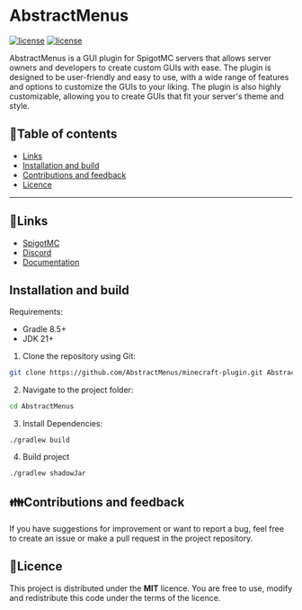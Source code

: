 # AbstractMenus

<a href="https://github.com/AbstractMenus/plugin/blob/master/LICENSE"><img src="https://img.shields.io/badge/License-MIT-red.svg" alt="license"/></a>
<a href="https://github.com/AbstractMenus/plugin/blob/master/LICENSE"><img src="https://img.shields.io/badge/version-1.16.9-blue" alt="license"/></a>

AbstractMenus is a GUI plugin for SpigotMC servers that allows server owners and developers to create custom GUIs with ease. The plugin is designed to be user-friendly and easy to use, with a wide range of features and options to customize the GUIs to your liking. The plugin is also highly customizable, allowing you to create GUIs that fit your server's theme and style.


## 🔭Table of contents
- [Links](#links)
- [Installation and build](#installation-and-build)
- [Contributions and feedback](#contributions-and-feedback)
- [Licence](#licence)
---

## 🔗Links
- [SpigotMC](https://www.spigotmc.org/resources/abstract-menus-an-advanced-gui-plugin.75107/)
- [Discord](https://discord.gg/kt4P9Cgw)
- [Documentation](https://abstractmenus.github.io/docs/index.html)

## Installation and build
Requirements:

* Gradle 8.5+
* JDK 21+

1. Clone the repository using Git:
```bash
git clone https://github.com/AbstractMenus/minecraft-plugin.git AbstractMenus
```

2. Navigate to the project folder:
```bash
cd AbstractMenus
```

3. Install Dependencies:
```
./gradlew build
```

4. Build project
```bash
./gradlew shadowJar
```

## 👪Contributions and feedback
If you have suggestions for improvement or want to report a bug, feel free to create an issue or make a pull request in the project repository.

## 📜Licence
This project is distributed under the **MIT** licence. You are free to use, modify and redistribute this code under the terms of the licence.